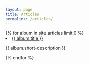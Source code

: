 ```yaml
---
layout: page
title: Articles
permalink: /articles/
---
```


<article class="container">
{% for album in site.articles limit:0 %}
      <li>
        <a href="{{ album.url }}">{{ album.title }}</a>
        <p>{{ album.short-description }}</p>
      </li>
{% endfor %}
</article>
